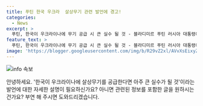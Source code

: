 ```yaml
---
title: 푸틴 한국 우크라  살상무기 관련 발언에 경고!
categories:
  - News
excerpt: >
  푸틴, 한국이 우크라이나에 무기 공급 시 큰 실수 될 것 - 블라디미르 푸틴 러시아 대통령이 베트남 방문을 마치고 출국 전, 한국이 우크라이나에 살상무기를 공급한다면 아주 큰 실수가 될 것이라고 주장했다. 푸틴의 발언이 글로벌 정치적 긴장감을 높일 것으로 보인다.
feature_text: >
  푸틴, 한국이 우크라이나에 무기 공급 시 큰 실수 될 것 - 블라디미르 푸틴 러시아 대통령이 베트남 방문을 마치고 출국 전, 한국이 우크라이나에 살상무기를 공급한다면 아주 큰 실수가 될 것이라고 주장했다. 푸틴의 발언이 글로벌 정치적 긴장감을 높일 것으로 보인다.
image: 'https://blogger.googleusercontent.com/img/b/R29vZ2xl/AVvXsEixyZcFfHzMRdzZMjFBmAUKJYCLCGyLL1o632UiGVXcaFdKo_bkvkuCioo0uUKlGfBVcT3P84aROyZIXSBEx3Aw5nCQ3pTgDom1WDC4m8eifvWiAmWEEVb4x6G_l8C0QH225ldMjyaFvpxGEBGNO37VmDTDMHGhJPq73UglMfDca1-0aw/s1600/blogspot.png'
---
```


<p><img src="https://blogger.googleusercontent.com/img/b/R29vZ2xl/AVvXsEixyZcFfHzMRdzZMjFBmAUKJYCLCGyLL1o632UiGVXcaFdKo_bkvkuCioo0uUKlGfBVcT3P84aROyZIXSBEx3Aw5nCQ3pTgDom1WDC4m8eifvWiAmWEEVb4x6G_l8C0QH225ldMjyaFvpxGEBGNO37VmDTDMHGhJPq73UglMfDca1-0aw/s1600/blogspot.png" alt="info 속보" /></p>

<p>안녕하세요. '한국이 우크라이나에 살상무기를 공급한다면 아주 큰 실수가 될 것'이라는 발언에 대한 자세한 설명이 필요하신가요? 아니면 관련된 정보를 포함한 글을 원하시는 건가요? 부연 해 주시면 도와드리겠습니다.</p>

